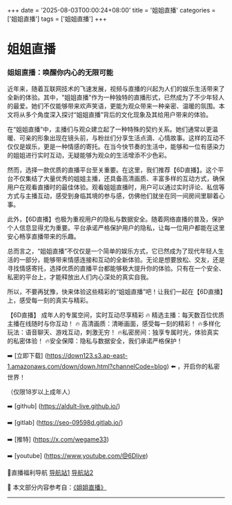 +++
date = '2025-08-03T00:00:24+08:00'
title = '姐姐直播'
categories = ['姐姐直播']
tags = ['姐姐直播']
+++

# 姐姐直播

### 姐姐直播：唤醒你内心的无限可能

近年来，随着互联网技术的飞速发展，视频与直播的兴起为人们的娱乐生活带来了全新的体验。其中，"姐姐直播"作为一种独特的直播形式，已然成为了不少年轻人的最爱。她们不仅能够带来欢声笑语，更能为观众带来一种亲密、温暖的氛围。本文将从多个角度深入探讨“姐姐直播”背后的文化现象及其给用户带来的体验。

在“姐姐直播”中，主播们与观众建立起了一种特殊的契约关系。她们通常以更温暖、可亲的形象出现在镜头前，与粉丝们分享生活点滴、心情故事。这样的互动不仅仅是娱乐，更是一种情感的寄托。在当今快节奏的生活中，能够和一位有感染力的姐姐进行实时互动，无疑能够为观众的生活增添不少色彩。

然而，选择一款优质的直播平台至关重要。在这里，我们推荐【6D直播】。这个平台不仅集结了大量优秀的姐姐主播，还具备高清画质、丰富多样的互动方式，确保用户在观看直播时的最佳体验。观看姐姐直播时，用户可以通过实时评论、私信等方式与主播互动，感受到身临其境的参与感，仿佛他们就坐在同一间房间里聊着心事。

此外，【6D直播】也极为重视用户的隐私与数据安全。随着网络直播的普及，保护个人信息显得尤为重要。平台承诺严格保护用户的隐私，让每一位用户都能在这里安心畅享直播带来的乐趣。

总而言之，“姐姐直播”不仅仅是一个简单的娱乐方式，它已然成为了现代年轻人生活的一部分，能够带来情感连接和互动的全新体验。无论是想要放松、交友，还是寻找情感寄托，选择优质的直播平台都能够极大提升你的体验。只有在一个安全、私密的平台上，才能释放出人们内心深处的真实自我。

所以，不要再犹豫，快来体验这些精彩的“姐姐直播”吧！让我们一起在【6D直播】上，感受每一刻的真实与精彩。

【6D直播】
成年人的专属空间，实时互动尽享精彩
🔥 精选主播：每天数百位优质主播在线随时与你互动！
🔥 高清画质：清晰画面，感受每一刻的精彩！
🔥多样化玩法：语音聊天、游戏互动，刺激无穷！
🔥私密房间：独享专属时光，体验真实的私密体验！
🔥安全保障：隐私与数据安全，我们承诺严格保护！

➡️ [立即下载] (https://down123.s3.ap-east-1.amazonaws.com/down/down.html?channelCode=blog) ⬅️ ，开启你的私密世界！

（仅限18岁以上成年人）

➡️ [github] (https://aldult-live.github.io/)

➡️ [gitlab] (https://seo-09598d.gitlab.io/)

➡️ [推特] (https://x.com/wegame33)

➡️ [youtube] (https://www.youtube.com/@6Dlive)

🔞直播福利导航 [导航站1](https://webstack-86085a.gitlab.io/) [导航站2](https://onlygit123-2.github.io/)


📘 本文部分内容参考自：[《姐姐直播》](https://github.com/my25721/my)

---
